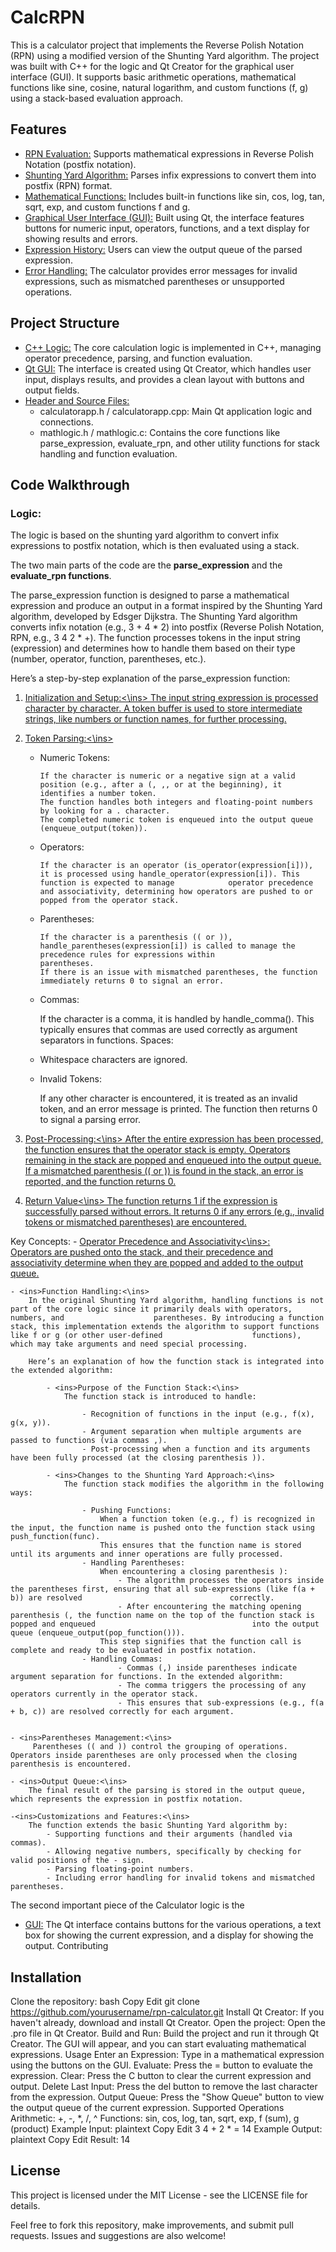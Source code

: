 # CalcRPN

This is a calculator project that implements the Reverse Polish Notation (RPN) using a modified version of the Shunting Yard algorithm. The project was built with C++ for the logic and Qt Creator for the graphical user interface (GUI). It supports basic arithmetic operations, mathematical functions like sine, cosine, natural logarithm, and custom functions (f, g) using a stack-based evaluation approach.

## Features
- <ins>RPN Evaluation:</ins> Supports mathematical expressions in Reverse Polish Notation (postfix notation).
- <ins>Shunting Yard Algorithm:</ins> Parses infix expressions to convert them into postfix (RPN) format.
- <ins>Mathematical Functions:</ins> Includes built-in functions like sin, cos, log, tan, sqrt, exp, and custom functions f and g.
- <ins>Graphical User Interface (GUI):</ins> Built using Qt, the interface features buttons for numeric input, operators, functions, and a text display for showing results and errors.
- <ins>Expression History:</ins> Users can view the output queue of the parsed expression.
- <ins>Error Handling:</ins> The calculator provides error messages for invalid expressions, such as mismatched parentheses or unsupported operations.

## Project Structure
- <ins>C++ Logic:</ins> The core calculation logic is implemented in C++, managing operator precedence, parsing, and function evaluation.
- <ins>Qt GUI:</ins> The interface is created using Qt Creator, which handles user input, displays results, and provides a clean layout with buttons and output fields.
- <ins>Header and Source Files:</ins>
    - calculatorapp.h / calculatorapp.cpp: Main Qt application logic and connections.
    - mathlogic.h / mathlogic.c: Contains the core functions like parse_expression, evaluate_rpn, and other utility functions for stack handling and function evaluation.
## Code Walkthrough
### Logic: 
The logic is based on the shunting yard algorithm to convert infix expressions to postfix notation, which is then evaluated using a stack.

The two main parts of the code are the **parse_expression** and the **evaluate_rpn functions**.

The parse_expression function is designed to parse a mathematical expression and produce an output in a format inspired by the Shunting Yard algorithm, developed by Edsger Dijkstra. The Shunting Yard algorithm converts infix notation (e.g., 3 + 4 * 2) into postfix (Reverse Polish Notation, RPN, e.g., 3 4 2 * +). The function processes tokens in the input string (expression) and determines how to handle them based on their type (number, operator, function, parentheses, etc.).

Here’s a step-by-step explanation of the parse_expression function:

1. <ins>Initialization and Setup:<\ins>
   The input string expression is processed character by character.
   A token buffer is used to store intermediate strings, like numbers or function names, for further processing.
   
2. <ins>Token Parsing:<\ins>

    - Numeric Tokens:

          If the character is numeric or a negative sign at a valid position (e.g., after a (, ,, or at the beginning), it identifies a number token.
          The function handles both integers and floating-point numbers by looking for a . character.
          The completed numeric token is enqueued into the output queue (enqueue_output(token)).
    - Operators:

          If the character is an operator (is_operator(expression[i])), it is processed using handle_operator(expression[i]). This function is expected to manage            operator precedence and associativity, determining how operators are pushed to or popped from the operator stack.
      
    - Parentheses:

          If the character is a parenthesis (( or )), handle_parentheses(expression[i]) is called to manage the precedence rules for expressions within                      parentheses.
          If there is an issue with mismatched parentheses, the function immediately returns 0 to signal an error.
      
    - Commas:

        If the character is a comma, it is handled by handle_comma(). This typically ensures that commas are used correctly as argument separators in functions.
        Spaces:

    - Whitespace characters are ignored.
    - Invalid Tokens:

        If any other character is encountered, it is treated as an invalid token, and an error message is printed. The function then returns 0 to signal a parsing         error.
      
3. <ins>Post-Processing:<\ins>
    After the entire expression has been processed, the function ensures that the operator stack is empty.
    Operators remaining in the stack are popped and enqueued into the output queue. If a mismatched parenthesis (( or )) is found in the stack, an error is            reported, and the function returns 0.
   
4. <ins>Return Value<\ins>
    The function returns 1 if the expression is successfully parsed without errors.
    It returns 0 if any errors (e.g., invalid tokens or mismatched parentheses) are encountered.
   
Key Concepts:
    - <ins>Operator Precedence and Associativity<\ins>:    
        Operators are pushed onto the stack, and their precedence and associativity determine when they are popped and added to the output queue.

    - <ins>Function Handling:<\ins>
        In the original Shunting Yard algorithm, handling functions is not part of the core logic since it primarily deals with operators, numbers, and                    parentheses. By introducing a function stack, this implementation extends the algorithm to support functions like f or g (or other user-defined                    functions), which may take arguments and need special processing.

        Here’s an explanation of how the function stack is integrated into the extended algorithm:

            - <ins>Purpose of the Function Stack:<\ins>
                The function stack is introduced to handle:

                    - Recognition of functions in the input (e.g., f(x), g(x, y)).
                    - Argument separation when multiple arguments are passed to functions (via commas ,).
                    - Post-processing when a function and its arguments have been fully processed (at the closing parenthesis )).
                    
            - <ins>Changes to the Shunting Yard Approach:<\ins>
                The function stack modifies the algorithm in the following ways:

                    - Pushing Functions:
                        When a function token (e.g., f) is recognized in the input, the function name is pushed onto the function stack using push_function(func).
                        This ensures that the function name is stored until its arguments and inner operations are fully processed.
                    - Handling Parentheses:
                        When encountering a closing parenthesis ):
                            - The algorithm processes the operators inside the parentheses first, ensuring that all sub-expressions (like f(a + b)) are resolved                                 correctly.
                            - After encountering the matching opening parenthesis (, the function name on the top of the function stack is popped and enqueued                                   into the output queue (enqueue_output(pop_function())).
                        This step signifies that the function call is complete and ready to be evaluated in postfix notation.
                    - Handling Commas:
                            - Commas (,) inside parentheses indicate argument separation for functions. In the extended algorithm:
                            - The comma triggers the processing of any operators currently in the operator stack.
                            - This ensures that sub-expressions (e.g., f(a + b, c)) are resolved correctly for each argument.

        
    - <ins>Parentheses Management:<\ins>
         Parentheses (( and )) control the grouping of operations. Operators inside parentheses are only processed when the closing parenthesis is encountered.
         
    - <ins>Output Queue:<\ins>
        The final result of the parsing is stored in the output queue, which represents the expression in postfix notation.
        
    -<ins>Customizations and Features:<\ins>
        The function extends the basic Shunting Yard algorithm by:
            - Supporting functions and their arguments (handled via commas).
            - Allowing negative numbers, specifically by checking for valid positions of the - sign.
            - Parsing floating-point numbers.
            - Including error handling for invalid tokens and mismatched parentheses.
            
The second important piece of the Calculator logic is the 

            
- <ins>GUI:</ins> The Qt interface contains buttons for the various operations, a text box for showing the current expression, and a display for showing the output.
Contributing

## Installation
Clone the repository:
bash
Copy
Edit
git clone https://github.com/yourusername/rpn-calculator.git
Install Qt Creator: If you haven't already, download and install Qt Creator.
Open the project: Open the .pro file in Qt Creator.
Build and Run: Build the project and run it through Qt Creator. The GUI will appear, and you can start evaluating mathematical expressions.
Usage
Enter an Expression: Type in a mathematical expression using the buttons on the GUI.
Evaluate: Press the = button to evaluate the expression.
Clear: Press the C button to clear the current expression and output.
Delete Last Input: Press the del button to remove the last character from the expression.
Output Queue: Press the "Show Queue" button to view the output queue of the current expression.
Supported Operations
Arithmetic: +, -, *, /, ^
Functions: sin, cos, log, tan, sqrt, exp, f (sum), g (product)
Example Input:
plaintext
Copy
Edit
3 4 + 2 * = 14
Example Output:
plaintext
Copy
Edit
Result: 14


## License
This project is licensed under the MIT License - see the LICENSE file for details.

Feel free to fork this repository, make improvements, and submit pull requests. Issues and suggestions are also welcome!
